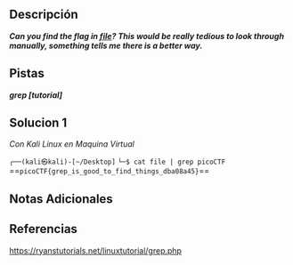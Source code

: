 ## Descripción

***Can you find the flag in [file](https://jupiter.challenges.picoctf.org/static/495d43ee4a2b9f345a4307d053b4d88d/file)? This would be really tedious to look through manually, something tells me there is a better way.***
## Pistas

***grep [tutorial]***

## Solucion 1

*Con Kali Linux en Maquina Virtual*

`┌──(kali㉿kali)-[~/Desktop]`
`└─$ cat file | grep picoCTF`
==`picoCTF{grep_is_good_to_find_things_dba08a45}`==

## Notas Adicionales 


## Referencias 
https://ryanstutorials.net/linuxtutorial/grep.php
